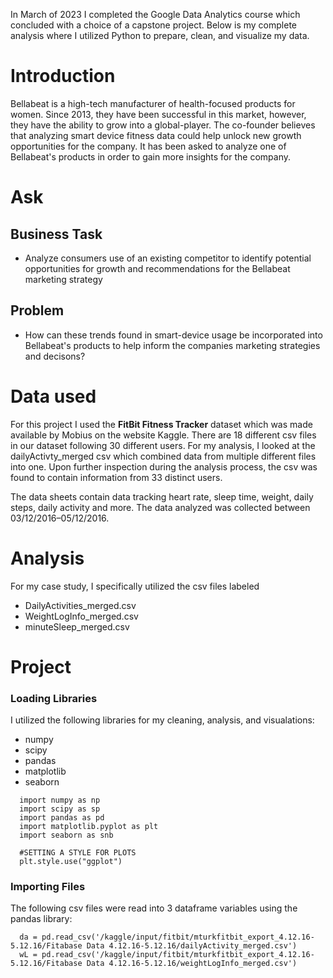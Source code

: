 In March of 2023 I completed the Google Data Analytics course which concluded with a choice of a capstone project. Below is my complete 
analysis where I utilized Python to prepare, clean, and visualize my data. 

# Introduction
  Bellabeat is a high-tech manufacturer of health-focused products for women. Since 2013, they have been successful in this market, however, they have the ability to grow into a global-player. The co-founder believes that analyzing smart device fitness data could help unlock new growth opportunities for the company. It has been asked to analyze one of Bellabeat's products in order to gain more insights for the company.

# Ask
## Business Task
  - Analyze consumers use of an existing competitor to identify potential opportunities for growth and recommendations for the Bellabeat marketing strategy
## Problem
  - How can these trends found in smart-device usage be incorporated into Bellabeat's products to help inform the companies marketing strategies and decisons?

# Data used
  For this project I used the **FitBit Fitness Tracker** dataset which was made available by Mobius on the website Kaggle. There are 18 different csv files in our dataset following 30 different users. For my analysis, I looked at the dailyActivty_merged csv which combined data from multiple different files into one. Upon further inspection during the analysis process, the csv was found to contain information from 33 distinct users. 
  
  The data sheets contain data tracking heart rate, sleep time, weight, daily steps, daily activity and more. The data analyzed was collected between 03/12/2016–05/12/2016.

# Analysis
  For my case study, I specifically utilized the csv files labeled 
  * DailyActivities_merged.csv
  * WeightLogInfo_merged.csv
  * minuteSleep_merged.csv
  
# Project
### Loading Libraries
  I utilized the following libraries for my cleaning, analysis, and visualations:
  * numpy
  * scipy
  * pandas
  * matplotlib
  * seaborn
````
  import numpy as np
  import scipy as sp
  import pandas as pd
  import matplotlib.pyplot as plt
  import seaborn as snb
  
  #SETTING A STYLE FOR PLOTS
  plt.style.use("ggplot")
````
### Importing Files
  The following csv files were read into 3 dataframe variables using the pandas library:
````
  da = pd.read_csv('/kaggle/input/fitbit/mturkfitbit_export_4.12.16-5.12.16/Fitabase Data 4.12.16-5.12.16/dailyActivity_merged.csv')
  wL = pd.read_csv('/kaggle/input/fitbit/mturkfitbit_export_4.12.16-5.12.16/Fitabase Data 4.12.16-5.12.16/weightLogInfo_merged.csv')
````
